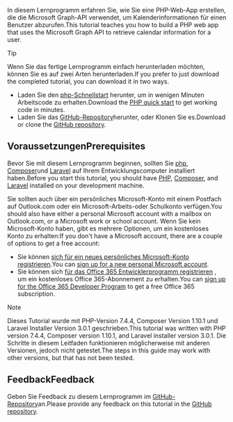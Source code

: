 <!-- markdownlint-disable MD002 MD041 -->

<span data-ttu-id="a875c-101">In diesem Lernprogramm erfahren Sie, wie Sie eine PHP-Web-App erstellen, die die Microsoft Graph-API verwendet, um Kalenderinformationen für einen Benutzer abzurufen.</span><span class="sxs-lookup"><span data-stu-id="a875c-101">This tutorial teaches you how to build a PHP web app that uses the Microsoft Graph API to retrieve calendar information for a user.</span></span>

> [!TIP]
> <span data-ttu-id="a875c-102">Wenn Sie das fertige Lernprogramm einfach herunterladen möchten, können Sie es auf zwei Arten herunterladen.</span><span class="sxs-lookup"><span data-stu-id="a875c-102">If you prefer to just download the completed tutorial, you can download it in two ways.</span></span>
>
> - <span data-ttu-id="a875c-103">Laden Sie den [php-Schnellstart](https://developer.microsoft.com/graph/quick-start?platform=option-php) herunter, um in wenigen Minuten Arbeitscode zu erhalten.</span><span class="sxs-lookup"><span data-stu-id="a875c-103">Download the [PHP quick start](https://developer.microsoft.com/graph/quick-start?platform=option-php) to get working code in minutes.</span></span>
> - <span data-ttu-id="a875c-104">Laden Sie das [GitHub-Repository](https://github.com/microsoftgraph/msgraph-training-phpapp)herunter, oder Klonen Sie es.</span><span class="sxs-lookup"><span data-stu-id="a875c-104">Download or clone the [GitHub repository](https://github.com/microsoftgraph/msgraph-training-phpapp).</span></span>

## <a name="prerequisites"></a><span data-ttu-id="a875c-105">Voraussetzungen</span><span class="sxs-lookup"><span data-stu-id="a875c-105">Prerequisites</span></span>

<span data-ttu-id="a875c-106">Bevor Sie mit diesem Lernprogramm beginnen, sollten Sie [php](http://php.net/downloads.php), [Composer](https://getcomposer.org/)und [Laravel](https://laravel.com/) auf Ihrem Entwicklungscomputer installiert haben.</span><span class="sxs-lookup"><span data-stu-id="a875c-106">Before you start this tutorial, you should have [PHP](http://php.net/downloads.php), [Composer](https://getcomposer.org/), and [Laravel](https://laravel.com/) installed on your development machine.</span></span>

<span data-ttu-id="a875c-107">Sie sollten auch über ein persönliches Microsoft-Konto mit einem Postfach auf Outlook.com oder ein Microsoft-Arbeits-oder Schulkonto verfügen.</span><span class="sxs-lookup"><span data-stu-id="a875c-107">You should also have either a personal Microsoft account with a mailbox on Outlook.com, or a Microsoft work or school account.</span></span> <span data-ttu-id="a875c-108">Wenn Sie kein Microsoft-Konto haben, gibt es mehrere Optionen, um ein kostenloses Konto zu erhalten:</span><span class="sxs-lookup"><span data-stu-id="a875c-108">If you don't have a Microsoft account, there are a couple of options to get a free account:</span></span>

- <span data-ttu-id="a875c-109">Sie können [sich für ein neues persönliches Microsoft-Konto registrieren](https://signup.live.com/signup?wa=wsignin1.0&rpsnv=12&ct=1454618383&rver=6.4.6456.0&wp=MBI_SSL_SHARED&wreply=https://mail.live.com/default.aspx&id=64855&cbcxt=mai&bk=1454618383&uiflavor=web&uaid=b213a65b4fdc484382b6622b3ecaa547&mkt=E-US&lc=1033&lic=1).</span><span class="sxs-lookup"><span data-stu-id="a875c-109">You can [sign up for a new personal Microsoft account](https://signup.live.com/signup?wa=wsignin1.0&rpsnv=12&ct=1454618383&rver=6.4.6456.0&wp=MBI_SSL_SHARED&wreply=https://mail.live.com/default.aspx&id=64855&cbcxt=mai&bk=1454618383&uiflavor=web&uaid=b213a65b4fdc484382b6622b3ecaa547&mkt=E-US&lc=1033&lic=1).</span></span>
- <span data-ttu-id="a875c-110">Sie können sich [für das Office 365 Entwicklerprogramm registrieren](https://developer.microsoft.com/office/dev-program) , um ein kostenloses Office 365-Abonnement zu erhalten.</span><span class="sxs-lookup"><span data-stu-id="a875c-110">You can [sign up for the Office 365 Developer Program](https://developer.microsoft.com/office/dev-program) to get a free Office 365 subscription.</span></span>

> [!NOTE]
> <span data-ttu-id="a875c-111">Dieses Tutorial wurde mit PHP-Version 7.4.4, Composer Version 1.10.1 und Laravel Installer Version 3.0.1 geschrieben.</span><span class="sxs-lookup"><span data-stu-id="a875c-111">This tutorial was written with PHP version 7.4.4, Composer version 1.10.1, and Laravel installer version 3.0.1.</span></span> <span data-ttu-id="a875c-112">Die Schritte in diesem Leitfaden funktionieren möglicherweise mit anderen Versionen, jedoch nicht getestet.</span><span class="sxs-lookup"><span data-stu-id="a875c-112">The steps in this guide may work with other versions, but that has not been tested.</span></span>

## <a name="feedback"></a><span data-ttu-id="a875c-113">Feedback</span><span class="sxs-lookup"><span data-stu-id="a875c-113">Feedback</span></span>

<span data-ttu-id="a875c-114">Geben Sie Feedback zu diesem Lernprogramm im [GitHub-Repository](https://github.com/microsoftgraph/msgraph-training-phpapp)an.</span><span class="sxs-lookup"><span data-stu-id="a875c-114">Please provide any feedback on this tutorial in the [GitHub repository](https://github.com/microsoftgraph/msgraph-training-phpapp).</span></span>
